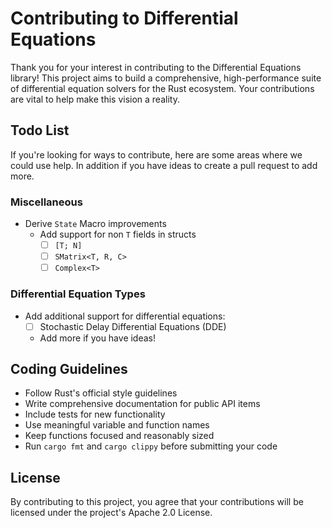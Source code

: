 # Contributing to Differential Equations

Thank you for your interest in contributing to the Differential Equations library! This project aims to build a comprehensive, high-performance suite of differential equation solvers for the Rust ecosystem. Your contributions are vital to help make this vision a reality.

## Todo List

If you're looking for ways to contribute, here are some areas where we could use help. In addition if you have ideas to create a pull request to add more.

### Miscellaneous
- Derive `State` Macro improvements
   - Add support for non `T` fields in structs
      - [ ] `[T; N]` 
      - [ ] `SMatrix<T, R, C>` 
      - [ ] `Complex<T>`

### Differential Equation Types
- Add additional support for differential equations:
   - [ ] Stochastic Delay Differential Equations (DDE)
   - Add more if you have ideas!

## Coding Guidelines

- Follow Rust's official style guidelines
- Write comprehensive documentation for public API items
- Include tests for new functionality
- Use meaningful variable and function names
- Keep functions focused and reasonably sized
- Run `cargo fmt` and `cargo clippy` before submitting your code

## License

By contributing to this project, you agree that your contributions will be licensed under the project's Apache 2.0 License.